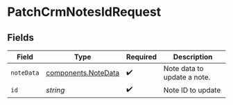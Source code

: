# PatchCrmNotesIdRequest


## Fields

| Field                                                  | Type                                                   | Required                                               | Description                                            |
| ------------------------------------------------------ | ------------------------------------------------------ | ------------------------------------------------------ | ------------------------------------------------------ |
| `noteData`                                             | [components.NoteData](../../models/shared/notedata.md) | :heavy_check_mark:                                     | Note data to update a note.                            |
| `id`                                                   | *string*                                               | :heavy_check_mark:                                     | Note ID to update                                      |